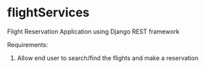 # flightServices
Flight Reservation Application using Django REST framework

Requirements:
1. Allow end user to search/find the flights and make a reservation

